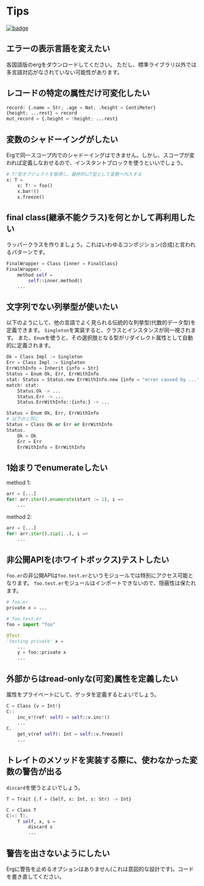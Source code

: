 # Tips

[![badge](https://img.shields.io/endpoint.svg?url=https%3A%2F%2Fgezf7g7pd5.execute-api.ap-northeast-1.amazonaws.com%2Fdefault%2Fsource_up_to_date%3Fowner%3Derg-lang%26repos%3Derg%26ref%3Dmain%26path%3Ddoc/EN/tips.md%26commit_hash%3D8badf02f399b279a012b54d056b443c6b104a6dd)](https://gezf7g7pd5.execute-api.ap-northeast-1.amazonaws.com/default/source_up_to_date?owner=erg-lang&repos=erg&ref=main&path=doc/EN/tips.md&commit_hash=8badf02f399b279a012b54d056b443c6b104a6dd)

## エラーの表示言語を変えたい

各国語版のergをダウンロードしてください。
ただし、標準ライブラリ以外では多言語対応がなされていない可能性があります。

## レコードの特定の属性だけ可変化したい

```python
record: {.name = Str; .age = Nat; .height = CentiMeter}
{height; ...rest} = record
mut_record = {.height = !height; ...rest}
```

## 変数のシャドーイングがしたい

Ergで同一スコープ内でのシャドーイングはできません。しかし、スコープが変われば定義しなおせるので、インスタントブロックを使うといいでしょう。

```python
# T!型オブジェクトを取得し、最終的にT型として変数へ代入する
x: T =
    x: T! = foo()
    x.bar!()
    x.freeze()
```

## final class(継承不能クラス)を何とかして再利用したい

ラッパークラスを作りましょう。これはいわゆるコンポジション(合成)と言われるパターンです。

```python
FinalWrapper = Class {inner = FinalClass}
FinalWrapper.
    method self =
        self::inner.method()
    ...
```

## 文字列でない列挙型が使いたい

以下のようにして、他の言語でよく見られる伝統的な列挙型(代数的データ型)を定義できます。
`Singleton`を実装すると、クラスとインスタンスが同一視されます。
また、`Enum`を使うと、その選択肢となる型がリダイレクト属性として自動的に定義されます。

```python
Ok = Class Impl := Singleton
Err = Class Impl := Singleton
ErrWithInfo = Inherit {info = Str}
Status = Enum Ok, Err, ErrWithInfo
stat: Status = Status.new ErrWithInfo.new {info = "error caused by ..."}
match! stat:
    Status.Ok -> ...
    Status.Err -> ...
    Status.ErrWithInfo::{info;} -> ...
```

```python
Status = Enum Ok, Err, ErrWithInfo
# 以下のと同じ
Status = Class Ok or Err or ErrWithInfo
Status.
    Ok = Ok
    Err = Err
    ErrWithInfo = ErrWithInfo
```

## 1始まりでenumerateしたい

method 1:

```python
arr = [...]
for! arr.iter().enumerate(start := 1), i =>
    ...
```

method 2:

```python
arr = [...]
for! arr.iter().zip(1..), i =>
    ...
```

## 非公開APIを(ホワイトボックス)テストしたい

`foo.er`の非公開APIは`foo.test.er`というモジュールでは特別にアクセス可能となります。
`foo.test.er`モジュールはインポートできないので、隠蔽性は保たれます。

```python
# foo.er
private x = ...
```

```python
# foo.test.er
foo = import "foo"

@Test
'testing private' x =
    ...
    y = foo::private x
    ...
```

## 外部からはread-onlyな(可変)属性を定義したい

属性をプライベートにして、ゲッタを定義するとよいでしょう。

```python
C = Class {v = Int!}
C::
    inc_v!(ref! self) = self::v.inc!()
    ...
C.
    get_v(ref self): Int = self::v.freeze()
    ...
```

## トレイトのメソッドを実装する際に、使わなかった変数の警告が出る

`discard`を使うとよいでしょう。

```python
T = Trait {.f = (Self, x: Int, s: Str) -> Int}

C = Class T
C|<: T|.
    f self, x, s =
        discard s
        ...
```

## 警告を出さないようにしたい

Ergに警告を止めるオプションはありません(これは意図的な設計です)。コードを書き直してください。
